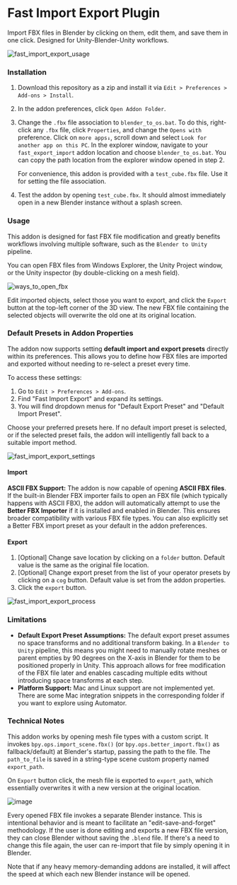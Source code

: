 # Fast Import Export Plugin

Import FBX files in Blender by clicking on them, edit them, and save them in one click. Designed for Unity-Blender-Unity workflows.

![fast_import_export_usage](https://github.com/dgul3d/fast_import_export_plugin/assets/64034875/c59b2556-4cd6-4bc0-9fc4-36c181a58518)

### Installation

1.  Download this repository as a zip and install it via `Edit > Preferences > Add-ons > Install`.
2.  In the addon preferences, click `Open Addon Folder`.
3.  Change the `.fbx` file association to `blender_to_os.bat`. To do this, right-click any `.fbx` file, click `Properties`, and change the `Opens with` preference. Click on `more apps↓`, scroll down and select `Look for another app on this PC`. In the explorer window, navigate to your `fast_export_import` addon location and choose `blender_to_os.bat`. You can copy the path location from the explorer window opened in step 2.

    For convenience, this addon is provided with a `test_cube.fbx` file. Use it for setting the file association.
4.  Test the addon by opening `test_cube.fbx`. It should almost immediately open in a new Blender instance without a splash screen.

### Usage

This addon is designed for fast FBX file modification and greatly benefits workflows involving multiple software, such as the `Blender to Unity` pipeline.

You can open FBX files from Windows Explorer, the Unity Project window, or the Unity inspector (by double-clicking on a mesh field).

![ways_to_open_fbx](https://github.com/dgul3d/fast_import_export_plugin/assets/64034875/34b6a55c-314d-4ab6-8e53-b41af8759e33)

Edit imported objects, select those you want to export, and click the `Export` button at the top-left corner of the 3D view. The new FBX file containing the selected objects will overwrite the old one at its original location.

### Default Presets in Addon Properties

The addon now supports setting **default import and export presets** directly within its preferences. This allows you to define how FBX files are imported and exported without needing to re-select a preset every time.

To access these settings:
1. Go to `Edit > Preferences > Add-ons`.
2. Find "Fast Import Export" and expand its settings.
3. You will find dropdown menus for "Default Export Preset" and "Default Import Preset".

Choose your preferred presets here. If no default import preset is selected, or if the selected preset fails, the addon will intelligently fall back to a suitable import method.

![fast_import_export_settings](https://github.com/user-attachments/assets/570edb41-1b44-420f-b7ca-e75b2a5a3516)

#### Import

**ASCII FBX Support:**
The addon is now capable of opening **ASCII FBX files**. If the built-in Blender FBX importer fails to open an FBX file (which typically happens with ASCII FBX), the addon will automatically attempt to use the **Better FBX Importer** if it is installed and enabled in Blender. This ensures broader compatibility with various FBX file types. You can also explicitly set a Better FBX import preset as your default in the addon preferences.

#### Export
1. [Optional] Change save location by clicking on a `folder` button. Default value is the same as the original file location.
2. [Optional] Change export preset from the list of your operator presets by clicking on a `cog` button. Default value is set from the addon properties.
3. Click the `export` button.
   
![fast_import_export_process](https://github.com/user-attachments/assets/035c4fb3-b4c0-4586-a651-4114ac1051db)

### Limitations

* **Default Export Preset Assumptions:** The default export preset assumes no space transforms and no additional transform baking. In a `Blender to Unity` pipeline, this means you might need to manually rotate meshes or parent empties by 90 degrees on the X-axis in Blender for them to be positioned properly in Unity. This approach allows for free modification of the FBX file later and enables cascading multiple edits without introducing space transforms at each step.
* **Platform Support:** Mac and Linux support are not implemented yet. There are some Mac integration snippets in the corresponding folder if you want to explore using Automator.

### Technical Notes

This addon works by opening mesh file types with a custom script. It invokes `bpy.ops.import_scene.fbx()` (or `bpy.ops.better_import.fbx()` as fallback/default) at Blender's startup, passing the path to the file. The `path_to_file` is saved in a string-type scene custom property named `export_path`.

On `Export` button click, the mesh file is exported to `export_path`, which essentially overwrites it with a new version at the original location.

![image](https://github.com/dgul3d/fast_import_export_plugin/assets/64034875/6a03f4e6-0b2b-4778-bb7c-ee8a9a79f987)

Every opened FBX file invokes a separate Blender instance. This is intentional behavior and is meant to facilitate an "edit-save-and-forget" methodology. If the user is done editing and exports a new FBX file version, they can close Blender without saving the `.blend` file. If there's a need to change this file again, the user can re-import that file by simply opening it in Blender.

Note that if any heavy memory-demanding addons are installed, it will affect the speed at which each new Blender instance will be opened.
